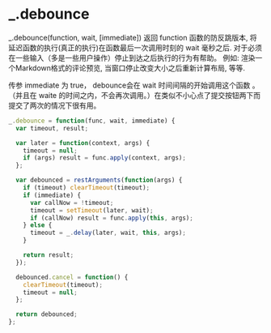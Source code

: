 # _.debounce

_.debounce(function, wait, [immediate]) 
返回 function 函数的防反跳版本, 将延迟函数的执行(真正的执行)在函数最后一次调用时刻的 wait 毫秒之后. 对于必须在一些输入（多是一些用户操作）停止到达之后执行的行为有帮助。 例如: 渲染一个Markdown格式的评论预览, 当窗口停止改变大小之后重新计算布局, 等等.

传参 immediate 为 true， debounce会在 wait 时间间隔的开始调用这个函数 。（并且在 waite 的时间之内，不会再次调用。）在类似不小心点了提交按钮两下而提交了两次的情况下很有用。

```js
_.debounce = function(func, wait, immediate) {
  var timeout, result;

  var later = function(context, args) {
    timeout = null;
    if (args) result = func.apply(context, args);
  };

  var debounced = restArguments(function(args) {
    if (timeout) clearTimeout(timeout);
    if (immediate) {
      var callNow = !timeout;
      timeout = setTimeout(later, wait);
      if (callNow) result = func.apply(this, args);
    } else {
      timeout = _.delay(later, wait, this, args);
    }

    return result;
  });

  debounced.cancel = function() {
    clearTimeout(timeout);
    timeout = null;
  };

  return debounced;
};
```
